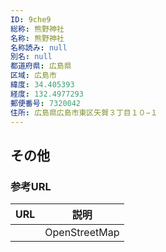 ```yaml
---
ID: 9che9
総称: 熊野神社
名称: 熊野神社
名称読み: null
別名: null
都道府県: 広島県
区域: 広島市
緯度: 34.405393
経度: 132.4977293
郵便番号: 7320042
住所: 広島県広島市東区矢賀３丁目１０−１
---
```


## その他

### 参考URL

| URL | 説明          |
| --- | ------------- |
|     | OpenStreetMap |

